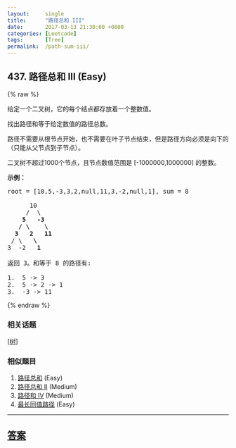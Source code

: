 ```yaml
---
layout:     single
title:      "路径总和 III"
date:       2017-03-13 21:30:00 +0800
categories: [Leetcode]
tags:       [Tree]
permalink:  /path-sum-iii/
---
```


## 437. 路径总和 III (Easy)

{% raw %}

<p>给定一个二叉树，它的每个结点都存放着一个整数值。</p>

<p>找出路径和等于给定数值的路径总数。</p>

<p>路径不需要从根节点开始，也不需要在叶子节点结束，但是路径方向必须是向下的（只能从父节点到子节点）。</p>

<p>二叉树不超过1000个节点，且节点数值范围是 [-1000000,1000000] 的整数。</p>

<p><strong>示例：</strong></p>

<pre>root = [10,5,-3,3,2,null,11,3,-2,null,1], sum = 8

      10
     /  \
    <strong>5</strong>   <strong>-3</strong>
   <strong>/</strong> <strong>\</strong>    <strong>\</strong>
  <strong>3</strong>   <strong>2</strong>   <strong>11</strong>
 / \   <strong>\</strong>
3  -2   <strong>1</strong>

返回 3。和等于 8 的路径有:

1.  5 -&gt; 3
2.  5 -&gt; 2 -&gt; 1
3.  -3 -&gt; 11
</pre>

{% endraw %}

### 相关话题
  [[树](https://github.com/openset/leetcode/tree/master/tag/tree/README.md)]

### 相似题目
  1. [路径总和](/path-sum) (Easy)
  1. [路径总和 II](/path-sum-ii) (Medium)
  1. [路径和 IV](/path-sum-iv) (Medium)
  1. [最长同值路径](/longest-univalue-path) (Easy)

---

## [答案](https://github.com/openset/leetcode/tree/master/problems/path-sum-iii)
